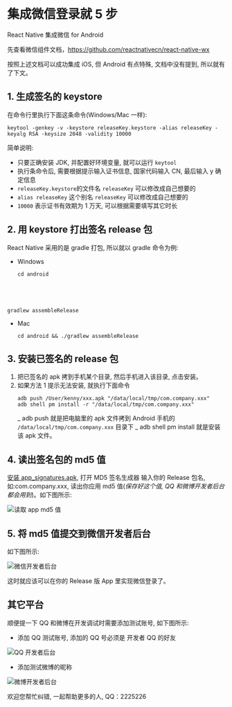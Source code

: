 # 集成微信登录就 5 步

React Native 集成微信 for Android

先查看微信组件文档，https://github.com/reactnativecn/react-native-wx

按照上述文档可以成功集成 iOS, 但 Android 有点特殊, 文档中没有提到, 所以就有了下文。

## 1. 生成签名的 keystore

在命令行里执行下面这条命令(Windows/Mac 一样):

<pre><code>keytool -genkey -v -keystore releaseKey.keystore -alias releaseKey -keyalg RSA -keysize 2048 -validity 10000</code></pre>

简单说明:

* 只要正确安装 JDK, 并配置好环境变量, 就可以运行 `keytool`
* 执行条命令后, 需要根据提示输入证书信息, 国家代码输入 CN, 最后输入 y 确定信息
* `releaseKey.keystore`的文件名 `releaseKey` 可以修改成自己想要的
* `alias releaseKey` 这个别名 `releaseKey` 可以修改成自己想要的
* `10000` 表示证书有效期为 1 万天, 可以根据需要填写其它时长

## 2. 用 keystore 打出签名 release 包

React Native 采用的是 gradle 打包, 所以就以 gradle 命令为例:

* Windows
    <pre><code>cd android
gradlew assembleRelease</code></pre>
* Mac
  <pre><code>cd android && ./gradlew assembleRelease</code></pre>

## 3. 安装已签名的 release 包

1.  把已签名的 apk 拷到手机某个目录, 然后手机进入该目录, 点击安装。
2.  如果方法 1 提示无法安装, 就执行下面命令
    <pre><code>adb push /User/kenny/xxx.apk "/data/local/tmp/com.company.xxx"
    adb shell pm install -r "/data/local/tmp/com.company.xxx"</code></pre>
    _ adb push 就是把电脑里的 apk 文件拷到 Android 手机的 `/data/local/tmp/com.company.xxx` 目录下
    _ adb shell pm install 就是安装该 apk 文件。

## 4. 读出签名包的 md5 值

[安装 app_signatures.apk](https://github.com/mobileresearch/weibo_android_sdk), 打开 MD5 签名生成器 输入你的 Release 包名, 如:com.company.xxx, 读出你应用 md5 值(_保存好这个值, QQ 和微博开发者后台都会用到_)。如下图所示:

![读取 app md5 值](https://raw.githubusercontent.com/Kennytian/learning-react-native/master/images/my_app_md5.jpeg)

## 5. 将 md5 值提交到微信开发者后台

如下图所示:

![微信开发者后台](https://raw.githubusercontent.com/Kennytian/learning-react-native/master/images/wechat_auth.jpeg)

这时就应该可以在你的 Release 版 App 里实现微信登录了。

## 其它平台

顺便提一下 QQ 和微博在开发调试时需要添加测试账号, 如下图所示:

* 添加 QQ 测试账号, 添加的 QQ 号必须是 开发者 QQ 的好友

![QQ 开发者后台](https://raw.githubusercontent.com/Kennytian/learning-react-native/master/images/qq_auth.jpeg)

* 添加测试微博的昵称

![微博开发者后台](https://raw.githubusercontent.com/Kennytian/learning-react-native/master/images/weibo_auth.jpeg)

欢迎您帮忙纠错, 一起帮助更多的人, QQ：2225226
